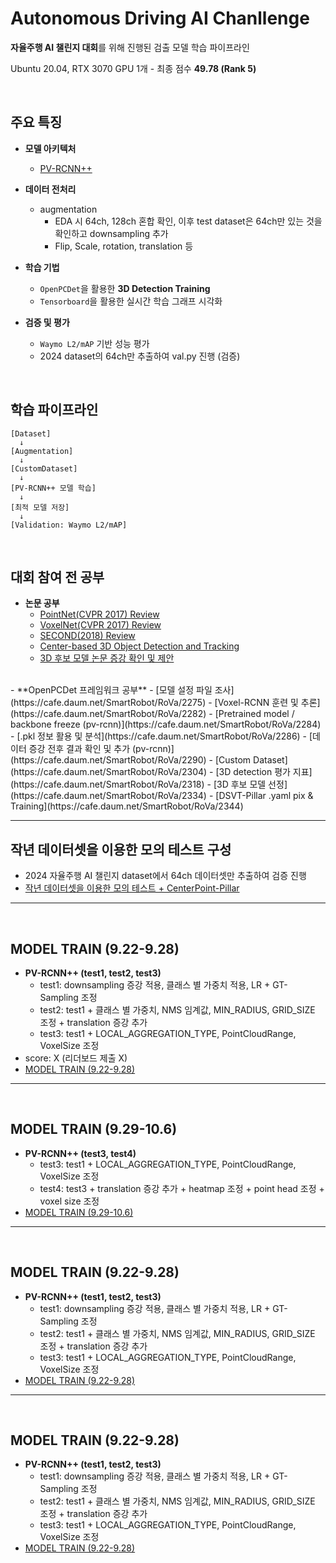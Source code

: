 # Autonomous Driving AI Chanllenge
 **자율주행 AI 챌린지 대회**를 위해 진행된 검출 모델 학습 파이프라인
 
 Ubuntu 20.04, RTX 3070 GPU 1개 - 최종 점수 **49.78 (Rank 5)**

<br />

## 주요 특징

- **모델 아키텍처**
  - [PV-RCNN++](https://arxiv.org/abs/2102.00463)

- **데이터 전처리**
  - augmentation
    - EDA 시 64ch, 128ch 혼합 확인, 이후 test dataset은 64ch만 있는 것을 확인하고 downsampling 추가
    - Flip, Scale, rotation, translation 등

- **학습 기법**
  - `OpenPCDet`을 활용한 **3D Detection Training**
  - `Tensorboard`을 활용한 실시간 학습 그래프 시각화

- **검증 및 평가**
  - `Waymo L2/mAP` 기반 성능 평가
  - 2024 dataset의 64ch만 추출하여 val.py 진행 (검증)


<br />


## 학습 파이프라인

```text
[Dataset] 
  ↓
[Augmentation]
  ↓
[CustomDataset]
  ↓
[PV-RCNN++ 모델 학습]
  ↓
[최적 모델 저장]
  ↓
[Validation: Waymo L2/mAP] 
```


<br />


## 대회 참여 전 공부
- **논문 공부**
  - [PointNet(CVPR 2017) Review](https://cafe.daum.net/SmartRobot/RoVa/2256)
  - [VoxelNet(CVPR 2017) Review](https://cafe.daum.net/SmartRobot/RoVa/2261)
  - [SECOND(2018) Review](https://cafe.daum.net/SmartRobot/RoVa/2273)
  - [Center-based 3D Object Detection and Tracking](https://kind-slip-86b.notion.site/Center-based-3D-Object-Detection-and-Tracking-2808a2c2bfdb80d2a308c5ea2a45c8f4?source=copy_link)
  - [3D 후보 모델 논문 증강 확인 및 제안](https://cafe.daum.net/SmartRobot/RoVa/2348)


<br />
- **OpenPCDet 프레임워크 공부**
  - [모델 설정 파일 조사](https://cafe.daum.net/SmartRobot/RoVa/2275)
  - [Voxel-RCNN 훈련 및 추론](https://cafe.daum.net/SmartRobot/RoVa/2282)
  - [Pretrained model / backbone freeze (pv-rcnn)](https://cafe.daum.net/SmartRobot/RoVa/2284)
  - [.pkl 정보 활용 및 분석](https://cafe.daum.net/SmartRobot/RoVa/2286)
  - [데이터 증강 전후 결과 확인 및 추가 (pv-rcnn)](https://cafe.daum.net/SmartRobot/RoVa/2290)
  - [Custom Dataset](https://cafe.daum.net/SmartRobot/RoVa/2304)
  - [3D detection 평가 지표](https://cafe.daum.net/SmartRobot/RoVa/2318)
  - [3D 후보 모델 선정](https://cafe.daum.net/SmartRobot/RoVa/2334)
  - [DSVT-Pillar .yaml pix & Training](https://cafe.daum.net/SmartRobot/RoVa/2344)


 
 <br />



---

## 작년 데이터셋을 이용한 모의 테스트 구성
- 2024 자율주행 AI 챌린지 dataset에서 64ch 데이터셋만 추출하여 검증 진행
- [작년 데이터셋을 이용한 모의 테스트 + CenterPoint-Pillar](https://cafe.daum.net/SmartRobot/RoVa/2361)

---



<br />


## MODEL TRAIN (9.22-9.28)
- **PV-RCNN++ (test1, test2, test3)**
  - test1: downsampling 증강 적용, 클래스 별 가중치 적용, LR + GT-Sampling 조정
  - test2: test1 + 클래스 별 가중치, NMS 임계값, MIN_RADIUS, GRID_SIZE 조정 + translation 증강 추가
  - test3: test1 + LOCAL_AGGREGATION_TYPE, PointCloudRange, VoxelSize 조정
- score: X (리더보드 제출 X)  
- [MODEL TRAIN (9.22-9.28)](https://cafe.daum.net/SmartRobot/RoVa/2372)

---



<br />


## MODEL TRAIN (9.29-10.6)
- **PV-RCNN++ (test3, test4)**
  - test3: test1 + LOCAL_AGGREGATION_TYPE, PointCloudRange, VoxelSize 조정
  - test4: test3 + translation 증강 추가 + heatmap 조정 + point head 조정 + voxel size 조정
- [MODEL TRAIN (9.29-10.6)](https://cafe.daum.net/SmartRobot/RoVa/2375)

---



<br />



## MODEL TRAIN (9.22-9.28)
- **PV-RCNN++ (test1, test2, test3)**
  - test1: downsampling 증강 적용, 클래스 별 가중치 적용, LR + GT-Sampling 조정
  - test2: test1 + 클래스 별 가중치, NMS 임계값, MIN_RADIUS, GRID_SIZE 조정 + translation 증강 추가
  - test3: test1 + LOCAL_AGGREGATION_TYPE, PointCloudRange, VoxelSize 조정  
- [MODEL TRAIN (9.22-9.28)](https://cafe.daum.net/SmartRobot/RoVa/2372)

---



<br />



## MODEL TRAIN (9.22-9.28)
- **PV-RCNN++ (test1, test2, test3)**
  - test1: downsampling 증강 적용, 클래스 별 가중치 적용, LR + GT-Sampling 조정
  - test2: test1 + 클래스 별 가중치, NMS 임계값, MIN_RADIUS, GRID_SIZE 조정 + translation 증강 추가
  - test3: test1 + LOCAL_AGGREGATION_TYPE, PointCloudRange, VoxelSize 조정  
- [MODEL TRAIN (9.22-9.28)](https://cafe.daum.net/SmartRobot/RoVa/2372)
